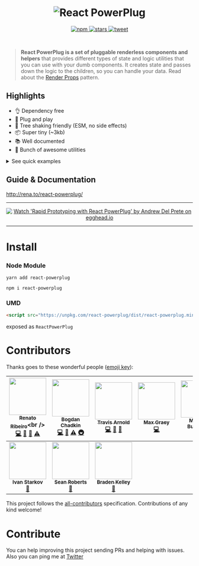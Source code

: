 <h1 align="center">
  <img src="/logo.png" alt="React PowerPlug" />
</h1>

<p align="center">
  <a href="https://www.npmjs.com/package/react-powerplug" target="_blank">
    <img src="https://img.shields.io/npm/dt/react-powerplug.svg?style=flat-square" alt="npm" />
  </a>
  <a href="https://github.com/renatorib/react-powerplug/stargazers" target="_blank">
    <img src="https://img.shields.io/github/stars/renatorib/react-powerplug.svg?style=flat-square" alt="stars" />
  </a>
  <a href="https://twitter.com/intent/tweet?url=https://github.com/renatorib/react-powerplug" target="_blank">
    <img src="https://img.shields.io/twitter/url/https/github.com/renatorib/react-powerplug.svg?style=flat-square" alt="tweet" />
  </a>
</p>

<br />
 
 > **React PowerPlug is a set of pluggable renderless components and helpers** that provides different types of state and logic utilities that you can use with your dumb components. It creates state and passes down the logic to the children, so you can handle your data. Read about the [Render Props](https://reactjs.org/docs/render-props.html) pattern.

## Highlights

- :ok_hand: Dependency free
- :electric_plug: Plug and play
- :crystal_ball: Tree shaking friendly (ESM, no side effects)
- :package: Super tiny (~3kb)
- :books: Well documented
- :beers: Bunch of awesome utilities

<details>
  <summary>See quick examples</summary>

```jsx
import { State, Toggle } from 'react-powerplug'
import { Pagination, Tabs, Checkbox } from './MyDumbComponents'

<State initial={{ offset: 0, limit: 10, totalCount: 200 }}>
  {({ state, setState }) => (
    <Pagination {...state} onChange={(offset) => setState({ offset })} />
  )}
</State>

<Toggle initial={true}>
  {({ on, toggle }) => (
    <Checkbox checked={on} onChange={toggle} />
  )}
</Toggle>

// You can also use a `render` prop instead

<Toggle
  initial={false}
  render={({ on, toggle }) => (
    <Checkbox checked={on} onChange={toggle} />
  )}
/>
```

</details>

## Guide & Documentation

http://rena.to/react-powerplug/

---

<p align="center">
  <a href="https://egghead.io/lessons/react-rapid-prototyping-with-react-powerplug" target="_blank">
    <img src="https://user-images.githubusercontent.com/3277185/37249517-cde30352-24c7-11e8-8f3a-614e2162784d.png" alt="Watch 'Rapid Prototyping with React PowerPlug' by Andrew Del Prete on egghead.io" />
  </a>
</p>

---

# Install

### Node Module

```
yarn add react-powerplug
```

```
npm i react-powerplug
```

### UMD

```html
<script src="https://unpkg.com/react-powerplug/dist/react-powerplug.min.js"></script>
```

exposed as `ReactPowerPlug`

# Contributors

Thanks goes to these wonderful people ([emoji key](https://github.com/kentcdodds/all-contributors#emoji-key)):

<!-- ALL-CONTRIBUTORS-LIST:START - Do not remove or modify this section -->

<!-- prettier-ignore -->
| [<img src="https://avatars2.githubusercontent.com/u/3277185?v=4" width="100px;"/><br /><sub><b>Renato Ribeiro</b></sub>](http://twitter.com/renatorib_)<br />[💻](https://github.com/renatorib/react-powerplug/commits?author=renatorib "Code") [🎨](#design-renatorib "Design") [📖](https://github.com/renatorib/react-powerplug/commits?author=renatorib "Documentation") [⚠️](https://github.com/renatorib/react-powerplug/commits?author=renatorib "Tests") | [<img src="https://avatars0.githubusercontent.com/u/5635476?v=4" width="100px;"/><br /><sub><b>Bogdan Chadkin</b></sub>](https://github.com/TrySound)<br />[💻](https://github.com/renatorib/react-powerplug/commits?author=TrySound "Code") [📖](https://github.com/renatorib/react-powerplug/commits?author=TrySound "Documentation") [⚠️](https://github.com/renatorib/react-powerplug/commits?author=TrySound "Tests") [🚇](#infra-TrySound "Infrastructure (Hosting, Build-Tools, etc)") | [<img src="https://avatars1.githubusercontent.com/u/2762082?v=4" width="100px;"/><br /><sub><b>Travis Arnold</b></sub>](http://travisrayarnold.com)<br />[💻](https://github.com/renatorib/react-powerplug/commits?author=souporserious "Code") [📖](https://github.com/renatorib/react-powerplug/commits?author=souporserious "Documentation") [🐛](https://github.com/renatorib/react-powerplug/issues?q=author%3Asouporserious "Bug reports") | [<img src="https://avatars3.githubusercontent.com/u/1301959?v=4" width="100px;"/><br /><sub><b>Max Graey</b></sub>](https://github.com/MaxGraey)<br />[💻](https://github.com/renatorib/react-powerplug/commits?author=MaxGraey "Code") | [<img src="https://avatars2.githubusercontent.com/u/9800850?v=4" width="100px;"/><br /><sub><b>Mateusz Burzyński</b></sub>](https://github.com/Andarist)<br />[🐛](https://github.com/renatorib/react-powerplug/issues?q=author%3AAndarist "Bug reports") | [<img src="https://avatars0.githubusercontent.com/u/1448194?v=4" width="100px;"/><br /><sub><b>Andy Edwards</b></sub>](http://helloandy.xyz)<br />[💻](https://github.com/renatorib/react-powerplug/commits?author=jedwards1211 "Code") | [<img src="https://avatars2.githubusercontent.com/u/1159781?v=4" width="100px;"/><br /><sub><b>Andrea Vanini</b></sub>](http://uidu.org)<br />[🐛](https://github.com/renatorib/react-powerplug/issues?q=author%3Aapuntovanini "Bug reports") |
| :---: | :---: | :---: | :---: | :---: | :---: | :---: |
| [<img src="https://avatars3.githubusercontent.com/u/5077042?v=4" width="100px;"/><br /><sub><b>Ivan Starkov</b></sub>](https://twitter.com/icelabaratory)<br />[🐛](https://github.com/renatorib/react-powerplug/issues?q=author%3Aistarkov "Bug reports") | [<img src="https://avatars1.githubusercontent.com/u/25376?v=4" width="100px;"/><br /><sub><b>Sean Roberts</b></sub>](http://factore.ca)<br />[📖](https://github.com/renatorib/react-powerplug/commits?author=SeanRoberts "Documentation") | [<img src="https://avatars3.githubusercontent.com/u/83964?v=4" width="100px;"/><br /><sub><b>Braden Kelley</b></sub>](https://github.com/redbmk)<br />[🐛](https://github.com/renatorib/react-powerplug/issues?q=author%3Aredbmk "Bug reports") |

<!-- ALL-CONTRIBUTORS-LIST:END -->

This project follows the [all-contributors](https://github.com/kentcdodds/all-contributors) specification. Contributions of any kind welcome!

# Contribute

You can help improving this project sending PRs and helping with issues.  
Also you can ping me at [Twitter](http://twitter.com/renatorib_)
